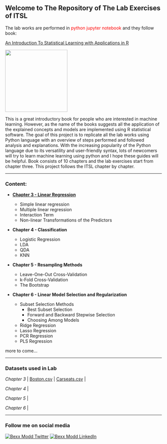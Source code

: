 <h2>Welcome to The Repository of The Lab Exercises of ITSL</h1>

The lab works are performed in <font color=red>python jupyter notebook</font> and they follow book:

<a href="http://faculty.marshall.usc.edu/gareth-james/ISL/index.html">An Introduction To Statistical Learning with Applications in R</a>

<img src=http://faculty.marshall.usc.edu/gareth-james/ISL/ISL%20Cover%202.jpg width="200">

This is a great introductory book for people who are interested in machine learning. However, as the name of the books suggests all the application of the explained concepts and models are implemented using R statistical software. The goal of this project is to replicate all the lab works using Python language with an overview of steps performed and followed analysis and explanations. With the increasing popularity of the Python language due to its versatility and user-friendly syntax, lots of newcomers will try to learn machine learning using python and I hope these guides will be helpful. Book consists of 10 chapters and the lab exercises start from chapter three. This project follows the ITSL chapter by chapter.

---------
### Content:
- <a href="x"><b>Chapter 3 - Linear Regression</b></a>
  - Simple linear regression
  - Multiple linear regression
  - Interaction Term
  - Non-linear Transformations of the Predictors
  
- <b>Chapter 4 - Classification</b>
  - Logistic Regression
  - LDA
  - QDA
  - KNN
  
- <b>Chapter 5 - Resampling Methods</b>
  - Leave-One-Out Cross-Validation
  - k-Fold Cross-Validation
  - The Bootstrap
  
- <b>Chapter 6 - Linear Model Selection and Regularization</b>
  - Subset Selection Methods
    - Best Subset Selection
    - Forward and Backward Stepwise Selection
    - Choosing Among Models
  - Ridge Regression
  - Lasso Regression
  - PCR Regression
  - PLS Regression

more to come...

--------
### Datasets used in Lab

_Chapter 3_ | [Boston.csv](https://rb.gy/n576o8) | [Carseats.csv](https://rb.gy/0p5fob) |

_Chapter 4_ |

_Chapter 5_ |

_Chapter 6_ |

---------
### Follow me on social media
[![Bexx Modd Twitter](https://i.imgur.com/QtTkCon.png)](https://twitter.com/bexxmodd)
[![Bexx Modd LinkedIn](https://i.imgur.com/AxeRgHV.png)](https://www.linkedin.com/feed/)
